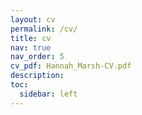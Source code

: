 ```yaml
---
layout: cv
permalink: /cv/
title: cv
nav: true
nav_order: 5
cv_pdf: Hannah_Marsh-CV.pdf
description:
toc:
  sidebar: left
---
```

